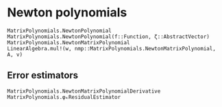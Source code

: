 # Newton polynomials

```@docs
MatrixPolynomials.NewtonPolynomial
MatrixPolynomials.NewtonPolynomial(f::Function, ζ::AbstractVector)
MatrixPolynomials.NewtonMatrixPolynomial
LinearAlgebra.mul!(w, nmp::MatrixPolynomials.NewtonMatrixPolynomial, A, v)
```

## Error estimators

```@docs
MatrixPolynomials.NewtonMatrixPolynomialDerivative
MatrixPolynomials.φₖResidualEstimator
```
